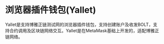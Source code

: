# 浏览器插件钱包(Yallet)

Yallet是支持博雅正链测试网的浏览器插件钱包，支持创建账户及收发BOLT，支持合约调用及区块链网络交互。Yallet是在MetaMask基础上开发的，适配博雅正链网络。
